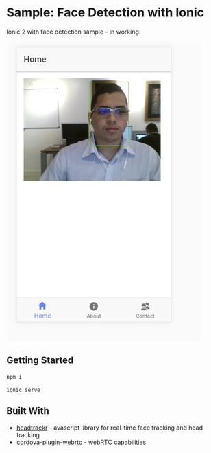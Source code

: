 # Sample: Face Detection with Ionic

Ionic 2 with face detection sample - in working.

![sample](./src/assets/imgs/example.png)

## Getting Started

```
npm i
```
```
ionic serve
```
## Built With

* [headtrackr](https://github.com/auduno/headtrackr) - avascript library for real-time face tracking and head tracking
* [cordova-plugin-webrtc](https://github.com/remotium/cordova-plugin-webrtc) - webRTC capabilities 

